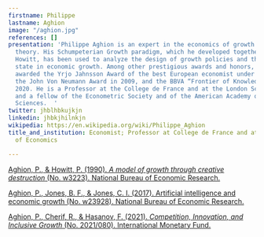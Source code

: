 ```yaml
---
firstname: Philippe
lastname: Aghion
image: "/aghion.jpg"
references: []
presentation: 'Philippe Aghion is an expert in the economics of growth and in contract
  theory. His Schumpeterian Growth paradigm, which he developed together with Peter
  Howitt, has been used to analyze the design of growth policies and the role of the
  state in economic growth. Among other prestigious awards and honors, he has been
  awarded the Yrjo Jahnsson Award of the best European economist under 45 in 2001,
  the John Von Neumann Award in 2009, and the BBVA “Frontier of Knowledge Award” in
  2020. He is a Professor at the College de France and at the London School of Economics,
  and a fellow of the Econometric Society and of the American Academy of Arts and
  Sciences.  '
twitter: jhblhbkujkjn
linkedin: jhbkjhilnkjn
wikipedia: https://en.wikipedia.org/wiki/Philippe_Aghion
title_and_institution: Economist; Professor at College de France and at London School
  of Economics

---
```

[Aghion, P., & Howitt, P. (1990). _A model of growth through creative destruction_ (No. w3223). National Bureau of Economic Research.](https://www.nber.org/system/files/working_papers/w3223/w3223.pdf "Aghion, P., & Howitt, P. (1990). A model of growth through creative destruction (No. w3223). National Bureau of Economic Research.")

[Aghion, P., Jones, B. F., & Jones, C. I. (2017). Artificial intelligence and economic growth (No. w23928). National Bureau of Economic Research. ](https://www.nber.org/system/files/working_papers/w23928/w23928.pdf "Aghion, P., Jones, B. F., & Jones, C. I. (2017). Artificial intelligence and economic growth (No. w23928). National Bureau of Economic Research. ")

[Aghion, P., Cherif, R., & Hasanov, F. (2021). _Competition, Innovation, and Inclusive Growth_ (No. 2021/080). International Monetary Fund. ](https://www.sipotra.it/wp-content/uploads/2021/03/Competition-Innovation-and-Inclusive-Growth.pdf "Aghion, P., Cherif, R., & Hasanov, F. (2021). Competition, Innovation, and Inclusive Growth (No. 2021/080). International Monetary Fund.")